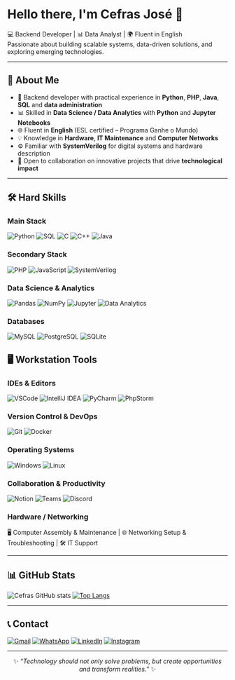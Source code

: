 # Hello there, I'm Cefras José 👋

💻 Backend Developer | 📊 Data Analyst | 🌍 Fluent in English  
Passionate about building scalable systems, data-driven solutions, and exploring emerging technologies.  

---

## 🚀 About Me

- 🔧 Backend developer with practical experience in **Python**, **PHP**, **Java**, **SQL** and **data administration**  
- 📊 Skilled in **Data Science / Data Analytics** with **Python** and **Jupyter Notebooks**  
- 🌐 Fluent in **English** (ESL certified – Programa Ganhe o Mundo)  
- 💡 Knowledge in **Hardware**, **IT Maintenance** and **Computer Networks**  
- ⚙️ Familiar with **SystemVerilog** for digital systems and hardware description  
- 🤝 Open to collaboration on innovative projects that drive **technological impact**  

---

## 🛠️ Hard Skills

### Main Stack
![Python](https://img.shields.io/badge/Python-3776AB?style=for-the-badge&logo=python&logoColor=white) ![SQL](https://img.shields.io/badge/SQL-336791?style=for-the-badge&logo=postgresql&logoColor=white) ![C](https://img.shields.io/badge/C-00599C?style=for-the-badge&logo=c&logoColor=white) ![C++](https://img.shields.io/badge/C++-00599C?style=for-the-badge&logo=cplusplus&logoColor=white) ![Java](https://img.shields.io/badge/Java-ED8B00?style=for-the-badge&logo=openjdk&logoColor=white)  
  

### Secondary Stack  
![PHP](https://img.shields.io/badge/PHP-777BB4?style=for-the-badge&logo=php&logoColor=white) ![JavaScript](https://img.shields.io/badge/JavaScript-F7DF1E?style=for-the-badge&logo=javascript&logoColor=black) ![SystemVerilog](https://img.shields.io/badge/SystemVerilog-143?style=for-the-badge&logo=verilog&logoColor=white&color=red)  
 

### Data Science & Analytics  
![Pandas](https://img.shields.io/badge/Pandas-150458?style=for-the-badge&logo=pandas&logoColor=white) ![NumPy](https://img.shields.io/badge/Numpy-013243?style=for-the-badge&logo=numpy&logoColor=white) ![Jupyter](https://img.shields.io/badge/Jupyter-F37626?style=for-the-badge&logo=jupyter&logoColor=white) ![Data Analytics](https://img.shields.io/badge/Data%20Analytics-FF6F00?style=for-the-badge&logo=databricks&logoColor=white)  

### Databases  
![MySQL](https://img.shields.io/badge/MySQL-4479A1?style=for-the-badge&logo=mysql&logoColor=white) ![PostgreSQL](https://img.shields.io/badge/PostgreSQL-316192?style=for-the-badge&logo=postgresql&logoColor=white) ![SQLite](https://img.shields.io/badge/SQLite-07405E?style=for-the-badge&logo=sqlite&logoColor=white)  

## 🖥️ Workstation Tools

### IDEs & Editors  
![VSCode](https://img.shields.io/badge/Visual%20Studio%20Code-0078d7?style=for-the-badge&logo=visual-studio-code&logoColor=white) ![IntelliJ IDEA](https://img.shields.io/badge/IntelliJ%20IDEA-000000?style=for-the-badge&logo=intellij-idea&logoColor=white) ![PyCharm](https://img.shields.io/badge/PyCharm-143?style=for-the-badge&logo=pycharm&logoColor=white&color=black&labelColor=green) ![PhpStorm](https://img.shields.io/badge/PhpStorm-000000?style=for-the-badge&logo=phpstorm&logoColor=white)  

### Version Control & DevOps  
![Git](https://img.shields.io/badge/Git-F05032?style=for-the-badge&logo=git&logoColor=white) ![Docker](https://img.shields.io/badge/Docker-2496ED?style=for-the-badge&logo=docker&logoColor=white)  

### Operating Systems  
![Windows](https://img.shields.io/badge/Windows-0078D6?style=for-the-badge&logo=windows&logoColor=white) ![Linux](https://img.shields.io/badge/Linux-FCC624?style=for-the-badge&logo=linux&logoColor=black)  

### Collaboration & Productivity  
![Notion](https://img.shields.io/badge/Notion-000000?style=for-the-badge&logo=notion&logoColor=white) ![Teams](https://img.shields.io/badge/Microsoft%20Teams-6264A7?style=for-the-badge&logo=microsoft-teams&logoColor=white) ![Discord](https://img.shields.io/badge/Discord-5865F2?style=for-the-badge&logo=discord&logoColor=white)  
 

### Hardware / Networking  
🖥️ Computer Assembly & Maintenance | 🌐 Networking Setup & Troubleshooting | 🛠️ IT Support  

---

## 📊 GitHub Stats

![Cefras GitHub stats](https://github-readme-stats.vercel.app/api?username=cefrasjose&show_icons=true&theme=tokyonight) [![Top Langs](https://github-readme-stats.vercel.app/api/top-langs/?username=cefrasjose&layout=compact&theme=tokyonight)](https://github.com/cefrasjose/github-readme-stats)

---

## 📞 Contact

[![Gmail](https://img.shields.io/badge/Gmail-D14836?style=for-the-badge&logo=gmail&logoColor=white)](mailto:cefras54@gmail.com) [![WhatsApp](https://img.shields.io/badge/WhatsApp-25D366?style=for-the-badge&logo=whatsapp&logoColor=white)](https://wa.me/5587999598330) [![LinkedIn](https://img.shields.io/badge/LinkedIn-0077B5?style=for-the-badge&logo=linkedin&logoColor=white)](https://www.linkedin.com/in/cefras-mand%C3%BA-almeida/) [![Instagram](https://img.shields.io/badge/Instagram-E4405F?style=for-the-badge&logo=instagram&logoColor=white)](https://www.instagram.com/cef103/)  

---

<div align="center">

✨ *“Technology should not only solve problems, but create opportunities and transform realities.”* ✨  

</div>
